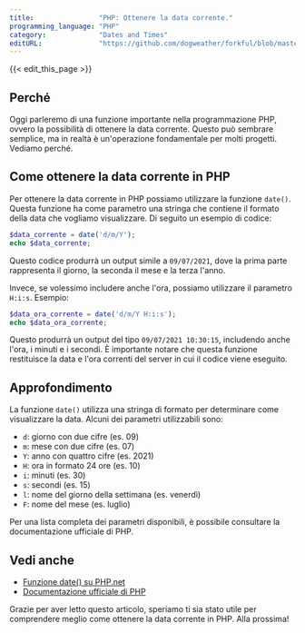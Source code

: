 ```yaml
---
title:                "PHP: Ottenere la data corrente."
programming_language: "PHP"
category:             "Dates and Times"
editURL:              "https://github.com/dogweather/forkful/blob/master/content/it/php/getting-the-current-date.md"
---
```


{{< edit_this_page >}}

## Perché

Oggi parleremo di una funzione importante nella programmazione PHP, ovvero la possibilità di ottenere la data corrente. Questo può sembrare semplice, ma in realtà è un'operazione fondamentale per molti progetti. Vediamo perché.

## Come ottenere la data corrente in PHP

Per ottenere la data corrente in PHP possiamo utilizzare la funzione `date()`. Questa funzione ha come parametro una stringa che contiene il formato della data che vogliamo visualizzare. Di seguito un esempio di codice:

```PHP
$data_corrente = date('d/m/Y');
echo $data_corrente;
```

Questo codice produrrà un output simile a `09/07/2021`, dove la prima parte rappresenta il giorno, la seconda il mese e la terza l'anno. 

Invece, se volessimo includere anche l'ora, possiamo utilizzare il parametro `H:i:s`. Esempio:

```PHP
$data_ora_corrente = date('d/m/Y H:i:s');
echo $data_ora_corrente;
```

Questo produrrà un output del tipo `09/07/2021 10:30:15`, includendo anche l'ora, i minuti e i secondi. È importante notare che questa funzione restituisce la data e l'ora correnti del server in cui il codice viene eseguito.

## Approfondimento

La funzione `date()` utilizza una stringa di formato per determinare come visualizzare la data. Alcuni dei parametri utilizzabili sono:

- `d`: giorno con due cifre (es. 09)
- `m`: mese con due cifre (es. 07)
- `Y`: anno con quattro cifre (es. 2021)
- `H`: ora in formato 24 ore (es. 10)
- `i`: minuti (es. 30)
- `s`: secondi (es. 15)
- `l`: nome del giorno della settimana (es. venerdì)
- `F`: nome del mese (es. luglio)

Per una lista completa dei parametri disponibili, è possibile consultare la documentazione ufficiale di PHP.

## Vedi anche

- [Funzione date() su PHP.net](https://www.php.net/manual/en/function.date.php)
- [Documentazione ufficiale di PHP](https://www.php.net/manual/en/)

Grazie per aver letto questo articolo, speriamo ti sia stato utile per comprendere meglio come ottenere la data corrente in PHP. Alla prossima!